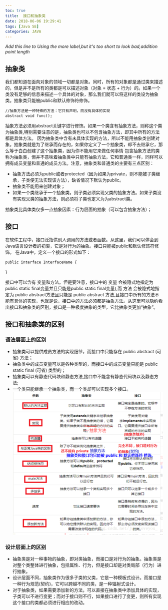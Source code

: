 ```yaml
---
toc: true
title:  接口和抽象类
date: 2018-06-06 19:29:41
tags: [Java SE]
categories: JAVA
---
```

*Add this line to Using the more label,but it's too short to look bad,addition point length*
<!--more--> 
## 抽象类

我们都知道在面向对象的领域一切都是对象。同时，所有的对象都是通过类来描述的，但是并不是所有的类都是可以描述对象（对象 = 状态 + 行为）的。如果一个类没有足够的信息来描述一个具体的对象，那么我们就可以将这样的类设为抽象类。抽象类只能被public和默认修饰符修饰。
````
//抽象方法是一种特殊的方法：它只有声明，而没有具体的实现
abstract void func();
````

抽象方法必须用abstract关键字进行修饰。如果一个类含有抽象方法，则称这个类为抽象类,特别需要注意的是，抽象类也可以不包含抽象方法，即其中所有的方法都是具体方法。
因为抽象类中含有未具体实现的方法，所以不能用抽象类创建对象。抽象类就是为了继承而存在的，如果你定义了一个抽象类，却不去继承它，那么等于白白创建了这个抽象类，因为你不能用它来做任何事情
包含抽象方法的类称为抽象类，但并不意味着抽象类中只能有抽象方法，它和普通类一样，同样可以拥有成员变量和普通的成员方法。注意，抽象类和普通类的主要有三点区别：
* 抽象方法必须为public或者protected（因为如果为private，则不能被子类继承，子类便无法实现该方法），缺省情况下默认为public。
* 抽象类不能用来创建对象；
* 如果一个类继承于一个抽象类，则子类必须实现父类的抽象方法。如果子类没有实现父类的抽象方法，则必须将子类也定义为为abstract类。

抽象类比具体类仅多一点抽象因素：行为层面的抽象（可以包含抽象方法）；

## 接口
在软件工程中，接口泛指供别人调用的方法或者函数。从这里，我们可以体会到Java语言设计者的初衷，它是对行为的抽象。接口只能被public和默认修饰符修饰。 在Java中，定义一个接口的形式如下：
````
public interface InterfaceName {

}
````
接口中可以含有 变量和方法。但是要注意，接口中的 变量 会被隐式地指定为 public static final变量并且只能是public static final变量),而 方法 会被隐式地指定为 public abstract方法且只能是 public abstract 方法,且接口中所有的方法不能有具体的实现，也就是说，接口中的方法必须都是抽象方法。从这里可以隐约看出接口和抽象类的区别，接口是一种极度抽象的类型，它比抽象类更加“抽象”。

## 接口和抽象类的区别
### 语法层面上的区别

* 抽象类可以提供成员方法的实现细节，而接口中只能存在 public abstract (可省) 方法；
* 抽象类中的成员变量可以是各种类型的，而接口中的成员变量只能是 public static final (可省) 类型的；
* 抽象类可以有静态代码块和静态方法,接口中不能含有静态代码块以及静态方法;
* 一个类只能继承一个抽象类，而一个类却可以实现多个接口。
![接口抽象类区别](/img/se/接口抽象类区别.png)

### 设计层面上的区别
* 抽象类是对一种事物的抽象，即对类抽象，而接口是对行为的抽象。抽象类是对整个类整体进行抽象，包括属性、行为，但是接口却是对类局部（行为）进行抽象。
* 设计层面不同，抽象类作为很多子类的父类，它是一种模板式设计。而接口是一种行为规范(契约)，它可以跨越不同的类，是一种辐射式设计。
*  对于抽象类，如果需要添加新的方法，可以直接在抽象类中添加具体的实现，子类可以不进行变更；而对于接口则不行，如果接口进行了变更，则所有实现这个接口的类都必须进行相应的改动。
